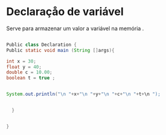 # Declaraçåo de variável 

Serve para armazenar um valor a variável na memória .


```java 

Public class Declaration {
Public static void main (String []args){

int x = 30;
float y = 40;
double c = 10.00;
boolean t = true ;


System.out.println("\n "+x+"\n "+y+"\n "+c+"\n "+t+\n ");


  }


}


```